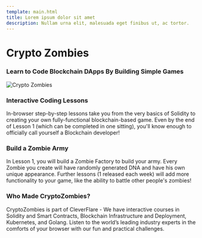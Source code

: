 ```yaml
---
template: main.html
title: Lorem ipsum dolor sit amet
description: Nullam urna elit, malesuada eget finibus ut, ac tortor.
---
```


# Crypto Zombies

### Learn to Code Blockchain DApps By Building Simple Games

![Crypto Zombies](https://cryptozombies.io/images/feature-zombie-dna-c14903fc.webp)

### Interactive Coding Lessons

In-browser step-by-step lessons take you from the very basics of Solidity to creating your own fully-functional blockchain-based game. Even by the end of Lesson 1 (which can be completed in one sitting), you'll know enough to officially call yourself a Blockchain developer!

### Build a Zombie Army

In Lesson 1, you will build a Zombie Factory to build your army. Every Zombie you create will have randomly generated DNA and have his own unique appearance. Further lessons (1 released each week) will add more functionality to your game, like the ability to battle other people's zombies!

### Who Made CryptoZombies?

CryptoZombies is part of CleverFlare - We have interactive courses in Solidity and Smart Contracts, Blockchain Infrastructure and Deployment, Kubernetes, and Golang. Listen to the world’s leading industry experts in the comforts of your browser with our fun and practical challenges.
